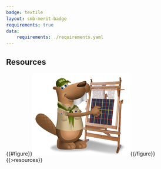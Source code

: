 ```yaml
---
badge: textile
layout: smb-merit-badge
requirements: true
data:
    requirements: ./requirements.yaml
---
```


## Resources

{{#figure}}<img src="textile-bucky.jpg" class="W(100%)" />{{/figure}}
{{>resources}}
